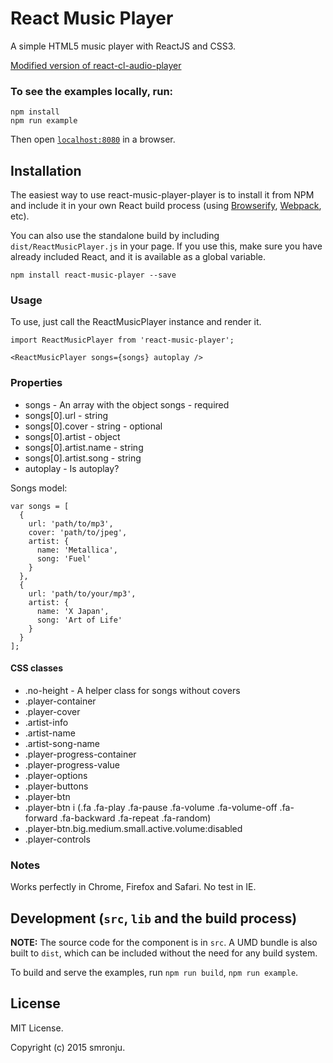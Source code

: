 React Music Player
=====================

A simple HTML5 music player with ReactJS and CSS3.

[Modified version of react-cl-audio-player](https://github.com/CezarLuiz0/react-cl-audio-player)


### To see the examples locally, run:

```
npm install
npm run example
```

Then open [`localhost:8080`](http://localhost:8080/webpack-dev-server/) in a browser.

## Installation

The easiest way to use react-music-player-player is to install it from NPM and include it in your own React build process (using [Browserify](http://browserify.org), [Webpack](http://webpack.github.io/), etc).

You can also use the standalone build by including `dist/ReactMusicPlayer.js` in your page. If you use this, make sure you have already included React, and it is available as a global variable.

```
npm install react-music-player --save
```

### Usage

To use, just call the ReactMusicPlayer instance and render it.

```
import ReactMusicPlayer from 'react-music-player';

<ReactMusicPlayer songs={songs} autoplay />
```

### Properties

* songs - An array with the object songs - required
* songs[0].url - string
* songs[0].cover - string - optional
* songs[0].artist - object
* songs[0].artist.name - string
* songs[0].artist.song - string
* autoplay - Is autoplay?

Songs model:

```
var songs = [
  {
    url: 'path/to/mp3',
    cover: 'path/to/jpeg',
    artist: {
      name: 'Metallica',
      song: 'Fuel'
    }
  },
  {
    url: 'path/to/your/mp3',
    artist: {
      name: 'X Japan',
      song: 'Art of Life'
    }
  }
];

```

#### CSS classes
* .no-height - A helper class for songs without covers
* .player-container
* .player-cover
* .artist-info
* .artist-name
* .artist-song-name
* .player-progress-container
* .player-progress-value
* .player-options
* .player-buttons
* .player-btn
* .player-btn i (.fa .fa-play .fa-pause .fa-volume .fa-volume-off .fa-forward .fa-backward .fa-repeat .fa-random)
* .player-btn.big.medium.small.active.volume:disabled
* .player-controls



### Notes

Works perfectly in Chrome, Firefox and Safari. No test in IE.


## Development (`src`, `lib` and the build process)

**NOTE:** The source code for the component is in `src`. A UMD bundle is also built to `dist`, which can be included without the need for any build system.

To build and serve the examples, run `npm run build`, `npm run example`.

## License

MIT License.

Copyright (c) 2015 smronju.
